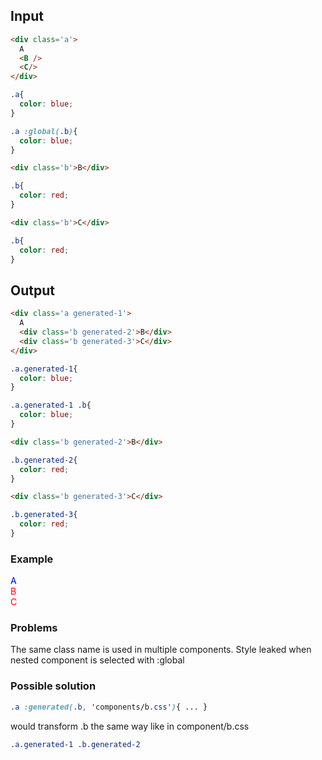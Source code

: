 ## Input

```html {data-filename=app/components/a.hbs}
<div class='a'>
  A
  <B />
  <C/>
</div>
```
```css {data-filename=app/components/a.css}
.a{
  color: blue;
}

.a :global(.b){
  color: blue;
}
```

```html {data-filename=app/components/b.hbs}
<div class='b'>B</div>
```
```css {data-filename=app/components/b.css}
.b{
  color: red;
}
```

```html {data-filename=app/components/c.hbs}
<div class='b'>C</div>
```
```css {data-filename=app/components/c.css}
.b{
  color: red;
}
```

## Output

```html {data-filename=app/components/a.hbs}
<div class='a generated-1'>
  A
  <div class='b generated-2'>B</div>
  <div class='b generated-3'>C</div>
</div>
```
```css {data-filename=app/components/a.css}
.a.generated-1{
  color: blue;
}

.a.generated-1 .b{
  color: blue;
}
```

```html {data-filename=app/components/b.hbs}
<div class='b generated-2'>B</div>
```
```css {data-filename=app/components/b.css}
.b.generated-2{
  color: red;
}
```

```html {data-filename=app/components/c.hbs}
<div class='b generated-3'>C</div>
```
```css {data-filename=app/components/c.css}
.b.generated-3{
  color: red;
}
```

### Example

<div class='a generated-1'>
  A
  <div class='b generated-2'>B</div>
  <div class='b generated-3'>C</div>
</div>

<style>
.a.generated-1{
  color: blue;
}
.a.generated-1 .b{
  color: red;
}
.b.generated-2{
  color: green;
}
.b.generated-3{
  color: green;
}
</style>


### Problems
The same class name is used in multiple components. Style leaked when nested component is selected with :global

### Possible solution
```css
.a :generated(.b, 'components/b.css'){ ... }
```
would transform .b the same way like in component/b.css
```css
.a.generated-1 .b.generated-2
```
